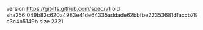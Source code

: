 version https://git-lfs.github.com/spec/v1
oid sha256:049b82c620a4983e41de64335addade62bbfbe22353681dfaccb78c3c4b5149b
size 2321
